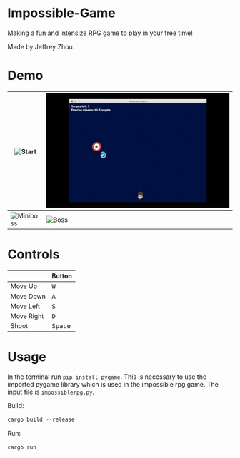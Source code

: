 # Impossible-Game
Making a fun and intensize RPG game to play in your free time!

Made by Jeffrey Zhou.

# Demo

| ![Start](rpgStart.png) | ![Target](rpgTarget.png) |
|---------------------------------------------|---------------------------------------------|
| ![Miniboss](rpgBoss1.png) | ![Boss](rpgBoss2.png) |

# Controls
|              | Button              |
|--------------|---------------------|
| Move Up    | <kbd>W</kbd>     |
| Move Down   | <kbd>A</kbd>    |
| Move Left | <kbd>S</kbd> |
| Move Right    | <kbd>D</kbd>      |
| Shoot    | <kbd>Space</kbd>      |

# Usage
In the terminal run `pip install pygame`. This is necessary to use the imported pygame library which is used in the impossible rpg game. The input file is `impossiblerpg.py`.

Build:
```rs
cargo build --release
```
Run:
```rs
cargo run
```
